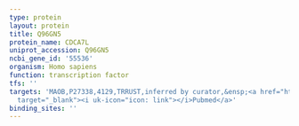 ```yaml
---
type: protein
layout: protein
title: Q96GN5
protein_name: CDCA7L
uniprot_accession: Q96GN5
ncbi_gene_id: '55536'
organism: Homo sapiens
function: transcription factor
tfs: ''
targets: 'MAOB,P27338,4129,TRRUST,inferred by curator,&ensp;<a href="https://www.ncbi.nlm.nih.gov/pubmed/?term=20980443%5Buid%5D"
  target="_blank"><i uk-icon="icon: link"></i>Pubmed</a>'
binding_sites: ''
---
```

